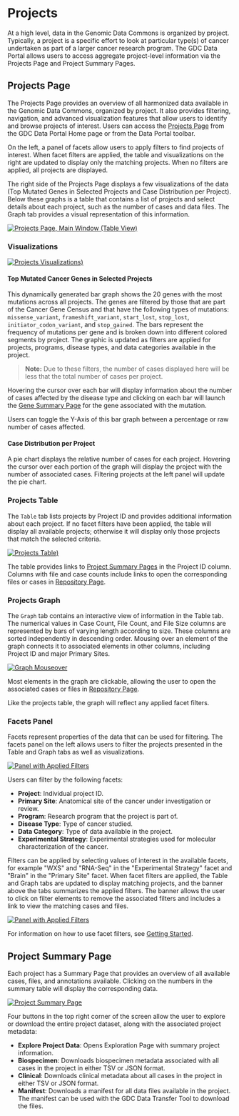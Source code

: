 # Projects

At a high level, data in the Genomic Data Commons is organized by project. Typically, a project is a specific effort to look at particular type(s) of cancer undertaken as part of a larger cancer research program. The GDC Data Portal allows users to access aggregate project-level information via the Projects Page and Project Summary Pages.

## Projects Page

The Projects Page provides an overview of all harmonized data available in the Genomic Data Commons, organized by project. It also provides filtering, navigation, and advanced visualization features that allow users to identify and browse projects of interest. Users can access the [Projects Page](https://portal.gdc.cancer.gov/projects) from the GDC Data Portal Home page or from the Data Portal toolbar.

On the left, a panel of facets allow users to apply filters to find projects of interest. When facet filters are applied, the table and visualizations on the right are updated to display only the matching projects. When no filters are applied, all projects are displayed.

The right side of the Projects Page displays a few visualizations of the data (Top Mutated Genes in Selected Projects and Case Distribution per Project). Below these graphs is a table that contains a list of projects and select details about each project, such as the number of cases and data files. The Graph tab provides a visual representation of this information.

[![Projects Page, Main Window (Table View)](../images/gdc-data-portal-project-page_v3.png)](../images/gdc-data-portal-project-page_v3.png "Click to see the full image.")

### Visualizations

[![Projects Visualizations)](../images/gdc_project_visualizations3.png)](../images/gdc_project_visualizations3.png "Click to see the full image.")

#### Top Mutated Cancer Genes in Selected Projects

This dynamically generated bar graph shows the 20 genes with the most mutations across all projects. The genes are filtered by those that are part of the Cancer Gene Census and that have the following types of mutations: `missense_variant`, `frameshift_variant`, `start_lost`, `stop_lost`, `initiator_codon_variant`, and `stop_gained`. The bars represent the frequency of mutations per gene and is broken down into different colored segments by project. The graphic is updated as filters are applied for projects, programs, disease types, and data categories available in the project.

> **Note:** Due to these filters, the number of cases displayed here will be less that the total number of cases per project.

Hovering the cursor over each bar will display information about the number of cases affected by the disease type and clicking on each bar will launch the [Gene Summary Page](Exploration.md#gene-summary-page) for the gene associated with the mutation.

Users can toggle the Y-Axis of this bar graph between a percentage or raw number of cases affected.

#### Case Distribution per Project

A pie chart displays the relative number of cases for each project. Hovering the cursor over each portion of the graph will display the project with the number of associated cases. Filtering projects at the left panel will update the pie chart.

### Projects Table

The `Table` tab lists projects by Project ID and provides additional information about each project. If no facet filters have been applied, the table will display all available projects; otherwise it will display only those projects that match the selected criteria.

[![Projects Table)](../images/gdc-projects-table-view_v2.png)](../images/gdc-projects-table-view_v2.png "Click to see the full image.")

The table provides links to [Project Summary Pages](Projects.md#project-summary-page) in the Project ID column. Columns with file and case counts include links to open the corresponding files or cases in [Repository Page](Repository.md).

### Projects Graph

The `Graph` tab contains an interactive view of information in the Table tab. The numerical values in Case Count, File Count, and File Size columns are represented by bars of varying length according to size. These columns are sorted independently in descending order. Mousing over an element of the graph connects it to associated elements in other columns, including Project ID and major Primary Sites.

[![Graph Mouseover](../images/gdc-table-graph-mouse-over.png)](../images/gdc-table-graph-mouse-over.png "Click to see the full image.")

Most elements in the graph are clickable, allowing the user to open the associated cases or files in [Repository Page](Repository.md).

Like the projects table, the graph will reflect any applied facet filters.

### Facets Panel

Facets represent properties of the data that can be used for filtering. The facets panel on the left allows users to filter the projects presented in the Table and Graph tabs as well as visualizations.

[![Panel with Applied Filters](../images/gdc-data-portal-project-page-facets4.png)](../images/gdc-data-portal-project-page-facets4.png "Click to see the full image.")

Users can filter by the following facets:

- **Project**: Individual project ID.
- **Primary Site**: Anatomical site of the cancer under investigation or review.
- **Program**: Research program that the project is part of.
- **Disease Type**: Type of cancer studied.
- **Data Category**: Type of data available in the project.
- **Experimental Strategy**: Experimental strategies used for molecular characterization of the cancer.

Filters can be applied by selecting values of interest in the available facets, for example "WXS" and "RNA-Seq" in the "Experimental Strategy" facet and "Brain" in the "Primary Site" facet. When facet filters are applied, the Table and Graph tabs are updated to display matching projects, and the banner above the tabs summarizes the applied filters. The banner allows the user to click on filter elements to remove the associated filters and includes a link to view the matching cases and files.

[![Panel with Applied Filters](../images/panel-with-applied-filters.png)](../images/panel-with-applied-filters.png "Click to see the full image.")

For information on how to use facet filters, see [Getting Started](Getting_Started.md#facet-filters).

## Project Summary Page

Each project has a Summary Page that provides an overview of all available cases, files, and annotations available. Clicking on the numbers in the summary table will display the corresponding data.

[![Project Summary Page](../images/gdc-project-entity-page_v4.png)](../images/gdc-project-entity-page_v4.png "Click to see the full image.")

Four buttons in the top right corner of the screen allow the user to explore or download the entire project dataset, along with the associated project metadata:

- **Explore Project Data**: Opens Exploration Page with summary project information.
- **Biospecimen**: Downloads biospecimen metadata associated with all cases in the project in either TSV or JSON format.
- **Clinical**: Downloads clinical metadata about all cases in the project in either TSV or JSON format.
- **Manifest**: Downloads a manifest for all data files available in the project. The manifest can be used with the GDC Data Transfer Tool to download the files.
